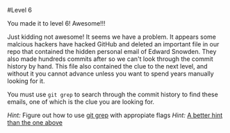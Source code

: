 #Level 6

You made it to level 6! Awesome!!!

Just kidding not awesome! It seems we have a problem. It appears some malcious hackers have hacked GitHub and
deleted an important file in our repo that contained the hidden personal email of Edward Snowden.
They also made hundreds commits after so we can't look through the commit history by hand.
This file also contained the clue to the next level, and without it you cannot advance unless you want to spend years manually looking for it.

You must use ```git grep``` to search through the commit history to find these emails, one of which is the clue you are looking for.

*Hint:* Figure out how to use [git grep]() with appropiate flags
*Hint:* [A better hint than the one above](http://stackoverflow.com/questions/2928584/how-to-grep-search-committed-code-in-the-git-history)
 
 
 
 
 
 
 
 
 
 
 
 
 
 
 
 
 
 
